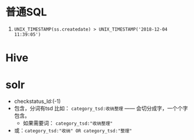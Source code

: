 
# 普通SQL
1. `UNIX_TIMESTAMP(ss.createdate) > UNIX_TIMESTAMP('2018-12-04 11:39:05')`


# Hive



# solr

- checkstatus_ld:(-1)
- 包含，分词有tsd 比如： `category_tsd:收纳整理` —— 会切分成字，一个个字包含。
  - 如果需要词： `category_tsd:"收纳整理"`
- 或：`category_tsd:"收纳" OR category_tsd:"整理"`